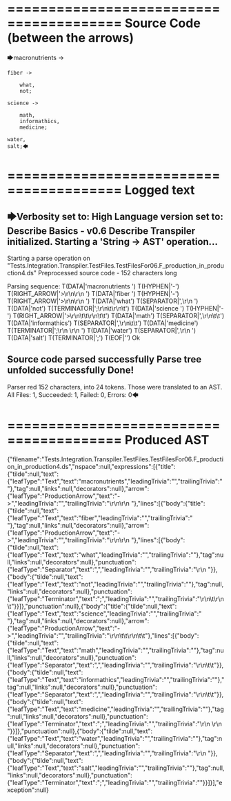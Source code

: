 ========================================
Source Code (between the arrows)
========================================

🡆macronutrients ->

    fiber ->

        what,
        not;
	
	science ->
		
		math,
		informathics,
		medicine;
    
    water,
    salt;🡄

========================================
Logged text
========================================

🡆Verbosity set to: High
Language version set to: Describe Basics - v0.6
Describe Transpiler initialized.
Starting a 'String -> AST' operation...
------------------------
Starting a parse operation on "Tests.Integration.Transpiler.TestFiles.TestFilesFor06.F_production_in_production4.ds"
Preprocessed source code - 152 characters long

Parsing sequence: T(DATA|'macronutrients ') T(HYPHEN|'-') T(RIGHT_ARROW|'>\r\n\r\n    ') T(DATA|'fiber ') T(HYPHEN|'-') T(RIGHT_ARROW|'>\r\n\r\n        ') T(DATA|'what') T(SEPARATOR|',\r\n        ') T(DATA|'not') T(TERMINATOR|';\r\n\t\r\n\t') T(DATA|'science ') T(HYPHEN|'-') T(RIGHT_ARROW|'>\r\n\t\t\r\n\t\t') T(DATA|'math') T(SEPARATOR|',\r\n\t\t') T(DATA|'informathics') T(SEPARATOR|',\r\n\t\t') T(DATA|'medicine') T(TERMINATOR|';\r\n    \r\n    ') T(DATA|'water') T(SEPARATOR|',\r\n    ') T(DATA|'salt') T(TERMINATOR|';') T(EOF|'<EOF>') Ok

Source code parsed successfully
Parse tree unfolded successfully
Done!
------------------------
Parser red 152 characters, into 24 tokens.
Those were translated to an AST.
All Files: 1, Succeeded: 1, Failed: 0, Errors: 0🡄

========================================
Produced AST
========================================

{"filename":"Tests.Integration.Transpiler.TestFiles.TestFilesFor06.F_production_in_production4.ds","nspace":null,"expressions":[{"title":{"tilde":null,"text":{"leafType":"Text","text":"macronutrients","leadingTrivia":"","trailingTrivia":" "},"tag":null,"links":null,"decorators":null},"arrow":{"leafType":"ProductionArrow","text":"->","leadingTrivia":"","trailingTrivia":"\r\n\r\n    "},"lines":[{"body":{"title":{"tilde":null,"text":{"leafType":"Text","text":"fiber","leadingTrivia":"","trailingTrivia":" "},"tag":null,"links":null,"decorators":null},"arrow":{"leafType":"ProductionArrow","text":"->","leadingTrivia":"","trailingTrivia":"\r\n\r\n        "},"lines":[{"body":{"tilde":null,"text":{"leafType":"Text","text":"what","leadingTrivia":"","trailingTrivia":""},"tag":null,"links":null,"decorators":null},"punctuation":{"leafType":"Separator","text":",","leadingTrivia":"","trailingTrivia":"\r\n        "}},{"body":{"tilde":null,"text":{"leafType":"Text","text":"not","leadingTrivia":"","trailingTrivia":""},"tag":null,"links":null,"decorators":null},"punctuation":{"leafType":"Terminator","text":";","leadingTrivia":"","trailingTrivia":"\r\n\t\r\n\t"}}]},"punctuation":null},{"body":{"title":{"tilde":null,"text":{"leafType":"Text","text":"science","leadingTrivia":"","trailingTrivia":" "},"tag":null,"links":null,"decorators":null},"arrow":{"leafType":"ProductionArrow","text":"->","leadingTrivia":"","trailingTrivia":"\r\n\t\t\r\n\t\t"},"lines":[{"body":{"tilde":null,"text":{"leafType":"Text","text":"math","leadingTrivia":"","trailingTrivia":""},"tag":null,"links":null,"decorators":null},"punctuation":{"leafType":"Separator","text":",","leadingTrivia":"","trailingTrivia":"\r\n\t\t"}},{"body":{"tilde":null,"text":{"leafType":"Text","text":"informathics","leadingTrivia":"","trailingTrivia":""},"tag":null,"links":null,"decorators":null},"punctuation":{"leafType":"Separator","text":",","leadingTrivia":"","trailingTrivia":"\r\n\t\t"}},{"body":{"tilde":null,"text":{"leafType":"Text","text":"medicine","leadingTrivia":"","trailingTrivia":""},"tag":null,"links":null,"decorators":null},"punctuation":{"leafType":"Terminator","text":";","leadingTrivia":"","trailingTrivia":"\r\n    \r\n    "}}]},"punctuation":null},{"body":{"tilde":null,"text":{"leafType":"Text","text":"water","leadingTrivia":"","trailingTrivia":""},"tag":null,"links":null,"decorators":null},"punctuation":{"leafType":"Separator","text":",","leadingTrivia":"","trailingTrivia":"\r\n    "}},{"body":{"tilde":null,"text":{"leafType":"Text","text":"salt","leadingTrivia":"","trailingTrivia":""},"tag":null,"links":null,"decorators":null},"punctuation":{"leafType":"Terminator","text":";","leadingTrivia":"","trailingTrivia":""}}]}],"exception":null}